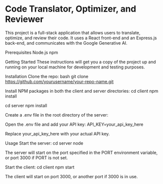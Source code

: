 # Code Translator, Optimizer, and Reviewer
This project is a full-stack application that allows users to translate, optimize, and review their code. It uses a React front-end and an Express.js back-end, and communicates with the Google Generative AI.

Prerequisites
Node.js
npm

Getting Started
These instructions will get you a copy of the project up and running on your local machine for development and testing purposes.

Installation
Clone the repo:
bash git clone https://github.com/yourusername/your-repo-name.git

Install NPM packages in both the client and server directories: cd client npm install

cd server npm install

Create a .env file in the root directory of the server:

Open the .env file and add your API key: API_KEY=your_api_key_here

Replace your_api_key_here with your actual API key.

Usage Start the server: cd server node

The server will start on the port specified in the PORT environment variable, or port 3000 if PORT is not set.

Start the client: cd client npm start

The client will start on port 3000, or another port if 3000 is in use.
